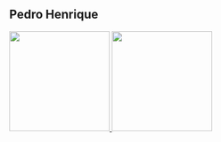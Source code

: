 ## Pedro Henrique

<div>
  <a href="https://github.com/phss-henrique"/>
  <img height="180em" src="https://github-readme-stats.vercel.app/api?username=phss-henrique&show_icons=true&theme=transparent" />
  <img height="180em"  src="https://github-readme-stats.vercel.app/api/top-langs/?username=phss-henrique&show_icons=true&theme=transparent" />
</div>
